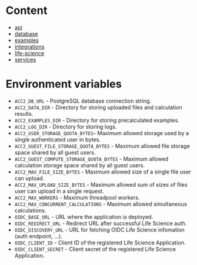 # Content

- [api](./api/)
- [database](./db/)
- [examples](./examples/)
- [integrations](./integrations/)
- [life-science](./life-science/)
- [services](./services/)

# Environment variables
- `ACC2_DB_URL` - PostgreSQL database connection string.
- `ACC2_DATA_DIR` - Directory for storing uploaded files and calculation results.
- `ACC2_EXAMPLES_DIR` - Directory for storing precalculated examples.
- `ACC2_LOG_DIR` - Directory for storing logs.
- `ACC2_USER_STORAGE_QUOTA_BYTES`- Maximum allowed storage used by a single authenticated user in bytes.
- `ACC2_GUEST_FILE_STORAGE_QUOTA_BYTES` - Maximum allowed file storage space shared by all guest users.
- `ACC2_GUEST_COMPUTE_STORAGE_QUOTA_BYTES` - Maximum allowed calculation storage space shared by all guest users.
- `ACC2_MAX_FILE_SIZE_BYTES` - Maximum allowed size of a single file user can upload.
- `ACC2_MAX_UPLOAD_SIZE_BYTES` - Maximum allowed sum of sizes of files user can upload in a single request.
- `ACC2_MAX_WORKERS` - Maximum threadpool workers.
- `ACC2_MAX_CONCURRENT_CALCULATIONS` - Maximum allowed simultaneous calculations.
- `OIDC_BASE_URL` - URL where the application is deployed.
- `OIDC_REDIRECT_URL` - Redirect URL after successful Life Science auth.
- `OIDC_DISCOVERY_URL` - URL for fetching OIDC Life Science infomation (auth endpoint, ...).
- `OIDC_CLIENT_ID` - Client ID of the registered Life Science Application.
- `OIDC_CLIENT_SECRET` - Client secret of the registered Life Science Application.